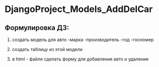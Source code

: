 # DjangoProject_Models_AddDelCar
## Формулировка ДЗ:

1. создать модель для авто
-марка
-производитель
-год
-госномер

2. создать таблицу из этой модели
   
3. в html - файле сделать форму для добавления авто и удаления
